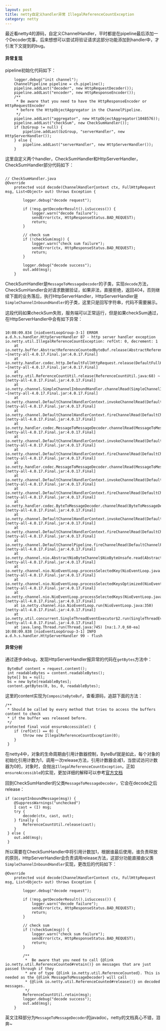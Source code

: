 ```yaml
---
layout: post  
title: netty自定义handler异常 IllegalReferenceCountException
category: netty  
---
```


最近看netty4的源码，自定义ChannelHandler，平时都是在pipeline最后添加一个Decoder完事，后来想想可以尝试将验证请求这部分功能添加到handler中，才引发下文提到的bug。

#### 异常复现  

pipeline初始化代码如下：

~~~~  
    logger.debug("init channel");
    ChannelPipeline pipeline = ch.pipeline();
    pipeline.addLast("decoder", new HttpRequestDecoder());
    pipeline.addLast("encoder", new HttpResponseEncoder());
    /**
     * Be aware that you need to have the HttpResponseEncoder or HttpRequestEncoder
     * before the HttpObjectAggregator in the ChannelPipeline.
     */
    pipeline.addLast("aggregator", new HttpObjectAggregator(1048576));
    pipeline.addLast("checkSum", new CheckSumHandler());
    if (bzGroup != null) {
        pipeline.addLast(bzGroup, "serverHandler", new HttpServerHandler());
    } else {
        pipeline.addLast("serverHandler", new HttpServerHandler());
    }

~~~~

这里自定义两个handler，CheckSumHandler和HttpServerHandler，CheckSumHandler部分代码如下：

~~~~

// CheckSumHandler.java
@Override
    protected void decode(ChannelHandlerContext ctx, FullHttpRequest msg, List<Object> out) throws Exception {

        logger.debug("decode request");

        if (!msg.getDecoderResult().isSuccess()) {
            logger.warn("decode failure");
            sendError(ctx, HttpResponseStatus.BAD_REQUEST);
            return;
        }

        // check sum
        if (!checkSum(msg)) {
            logger.warn("check sum failure");
            sendError(ctx, HttpResponseStatus.BAD_REQUEST);
            return;
        }

        logger.debug("decode success");
        out.add(msg);
    }

~~~~

CheckSumHandler是`MessageToMessageDecoder`的子类，实现`decode`方法，CheckSumHandler会对请求数据验证，如果非法，直接拒绝，返回404，否则继续下面的业务落后，执行HttpServerHandler，HttpServerHandler是`SimpleChannelInboundHandler`的子类，这里只是回写字符串，代码不需要展示。

这段代码如果checkSum失败，服务端可以正常运行，但是如果checkSum通过，在HttpServerHandler中会有如下异常：  
~~~~

10:08:09.834 [nioEventLoopGroup-3-1] ERROR a.d.h.s.handler.HttpServerHandler 87 - http server handler exception
io.netty.util.IllegalReferenceCountException: refCnt: 0, decrement: 1
	at io.netty.buffer.AbstractReferenceCountedByteBuf.release(AbstractReferenceCountedByteBuf.java:102) ~[netty-all-4.0.17.Final.jar:4.0.17.Final]
	at io.netty.handler.codec.http.DefaultFullHttpRequest.release(DefaultFullHttpRequest.java:77) ~[netty-all-4.0.17.Final.jar:4.0.17.Final]
	at io.netty.util.ReferenceCountUtil.release(ReferenceCountUtil.java:68) ~[netty-all-4.0.17.Final.jar:4.0.17.Final]
	at io.netty.channel.SimpleChannelInboundHandler.channelRead(SimpleChannelInboundHandler.java:110) ~[netty-all-4.0.17.Final.jar:4.0.17.Final]
	at io.netty.channel.DefaultChannelHandlerContext.invokeChannelRead(DefaultChannelHandlerContext.java:340) [netty-all-4.0.17.Final.jar:4.0.17.Final]
	at io.netty.channel.DefaultChannelHandlerContext.fireChannelRead(DefaultChannelHandlerContext.java:326) [netty-all-4.0.17.Final.jar:4.0.17.Final]
	at io.netty.handler.codec.MessageToMessageDecoder.channelRead(MessageToMessageDecoder.java:103) [netty-all-4.0.17.Final.jar:4.0.17.Final]
	at io.netty.channel.DefaultChannelHandlerContext.invokeChannelRead(DefaultChannelHandlerContext.java:340) [netty-all-4.0.17.Final.jar:4.0.17.Final]
	at io.netty.channel.DefaultChannelHandlerContext.fireChannelRead(DefaultChannelHandlerContext.java:326) [netty-all-4.0.17.Final.jar:4.0.17.Final]
	at io.netty.handler.codec.MessageToMessageDecoder.channelRead(MessageToMessageDecoder.java:103) [netty-all-4.0.17.Final.jar:4.0.17.Final]
	at io.netty.channel.DefaultChannelHandlerContext.invokeChannelRead(DefaultChannelHandlerContext.java:340) [netty-all-4.0.17.Final.jar:4.0.17.Final]
	at io.netty.channel.DefaultChannelHandlerContext.fireChannelRead(DefaultChannelHandlerContext.java:326) [netty-all-4.0.17.Final.jar:4.0.17.Final]
	at io.netty.handler.codec.ByteToMessageDecoder.channelRead(ByteToMessageDecoder.java:155) [netty-all-4.0.17.Final.jar:4.0.17.Final]
	at io.netty.channel.DefaultChannelHandlerContext.invokeChannelRead(DefaultChannelHandlerContext.java:340) [netty-all-4.0.17.Final.jar:4.0.17.Final]
	at io.netty.channel.DefaultChannelHandlerContext.fireChannelRead(DefaultChannelHandlerContext.java:326) [netty-all-4.0.17.Final.jar:4.0.17.Final]
	at io.netty.channel.DefaultChannelPipeline.fireChannelRead(DefaultChannelPipeline.java:785) [netty-all-4.0.17.Final.jar:4.0.17.Final]
	at io.netty.channel.nio.AbstractNioByteChannel$NioByteUnsafe.read(AbstractNioByteChannel.java:116) [netty-all-4.0.17.Final.jar:4.0.17.Final]
	at io.netty.channel.nio.NioEventLoop.processSelectedKey(NioEventLoop.java:494) [netty-all-4.0.17.Final.jar:4.0.17.Final]
	at io.netty.channel.nio.NioEventLoop.processSelectedKeysOptimized(NioEventLoop.java:461) [netty-all-4.0.17.Final.jar:4.0.17.Final]
	at io.netty.channel.nio.NioEventLoop.processSelectedKeys(NioEventLoop.java:378) [netty-all-4.0.17.Final.jar:4.0.17.Final]
	at io.netty.channel.nio.NioEventLoop.run(NioEventLoop.java:350) [netty-all-4.0.17.Final.jar:4.0.17.Final]
	at io.netty.util.concurrent.SingleThreadEventExecutor$2.run(SingleThreadEventExecutor.java:101) [netty-all-4.0.17.Final.jar:4.0.17.Final]
	at java.lang.Thread.run(Thread.java:745) [na:1.7.0_60-ea]
10:08:09.838 [nioEventLoopGroup-3-1] INFO  a.d.h.s.handler.HttpServerHandler 99 - flush

~~~~

#### 异常分析

通过逐步debug，发现HttpServerHandler报异常的代码在`getBytes`方法中：  
~~~~  
 ByteBuf content = request.content();
 int readableBytes = content.readableBytes();
 byte[] bs = null;
 bs = new byte[readableBytes];
 content.getBytes(0, bs, 0, readableBytes); 
~~~~

这里的content实现为`CompositeByteBuf`，查看源码，追踪下面的方法：

~~~~
/**
 * Should be called by every method that tries to access the buffers content to check
 * if the buffer was released before.
 */
protected final void ensureAccessible() {
    if (refCnt() == 0) {
        throw new IllegalReferenceCountException(0);
    }
 }

~~~~

在netty4中，对象的生命周期由引用计数器控制，ByteBuf就是如此，每个对象的初始化引用计数为1，调用一次release方法，引用计数器会减1，当尝试访问计数器为0的，对象时，会抛出`IllegalReferenceCountException`，正如`ensureAccessible`的实现，更加详细的解释可以参考[官方文档](http://netty.io/wiki/reference-counted-objects.html)

回到CheckSumHandler的父类`MessageToMessageDecoder`，它会在decode之后release：

~~~~  
if (acceptInboundMessage(msg)) {
    @SuppressWarnings("unchecked")
    I cast = (I) msg;
    try {
        decode(ctx, cast, out);
    } finally {
        ReferenceCountUtil.release(cast);
    }
 } else {
    out.add(msg);
 }  
~~~~

所以需要在CheckSumHandler中将引用计数加1，根据谁最后使用，谁负责释放的原则，HttpServerHandler会负责调用release方法，这部分功能直接由父类`SimpleChannelInboundHandler`实现，更改后的代码如下：

~~~~  
@Override
    protected void decode(ChannelHandlerContext ctx, FullHttpRequest msg, List<Object> out) throws Exception {

        logger.debug("decode request");

        if (!msg.getDecoderResult().isSuccess()) {
            logger.warn("decode failure");
            sendError(ctx, HttpResponseStatus.BAD_REQUEST);
            return;
        }

        // check sum
        if (!checkSum(msg)) {
            logger.warn("check sum failure");
            sendError(ctx, HttpResponseStatus.BAD_REQUEST);
            return;
        }

        /**
         *  Be aware that you need to call {@link io.netty.util.ReferenceCounted#retain()} on messages that are just passed through if they
         * are of type {@link io.netty.util.ReferenceCounted}. This is needed as the {@link MessageToMessageDecoder} will call
         * {@link io.netty.util.ReferenceCounted#release()} on decoded messages.
         */
        ReferenceCountUtil.retain(msg);
        logger.debug("decode success");
        out.add(msg);
    }
~~~~  

英文注释部分为`MessageToMessageDecoder`的javadoc，netty的文档真心不错，泪奔~